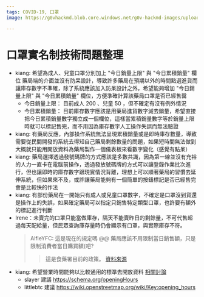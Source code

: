 ```yaml
---
tags: COVID-19, 口罩
image: https://g0vhackmd.blob.core.windows.net/g0v-hackmd-images/upload_ba46c424a409ff7841a410c4ccba1843

---
```


口罩實名制技術問題整理
===
* kiang: 希望為成人、兒童口罩分別加上 "今日銷量上限" 與 "今日累積銷量" 欄位
藥局端的介面並沒有防呆設計，導致許多藥局在預期以外的時間點選進貨而讓庫存數字不準確，除了系統應該加入防呆設計之外，希望能夠增加 "今日銷量上限" 與 "今日累積銷量" 欄位，方便準確計算該藥局口罩是否已經售罄
    * 今日銷量上限： 目前成人 200 、兒童 50 ，但不確定有沒有例外情況
    * 今日累積銷量： 目前庫存數字應該是用藥局進貨數字減去銷量，希望直接把今日累積銷量數字獨立成一個欄位，這樣當累積銷量數字等於銷量上限時就可以標記售完，而不用因為庫存數字人工操作失誤而無法驗證
* kiang: 有藥局反應，內部操作系統無法呈現累積銷量或是即時庫存數量，導致需要從民間開發的系統去得知自己藥局剩餘數量的問題，如果短時間無法做到大概就只能用開放資料為藥局製作一個儀表板來看數字變化（感覺有點呆）
* kiang: 藥局選擇透過發號碼牌的方式應該是多數共識，因為第一線並沒有充裕的人力一直卡在電腦前操作，透過發放號碼牌的方式可以讓登錄作業批次進行，但也讓即時的庫存數字跟現實情況背離，理想上可以順著藥局的習慣去延伸系統，但如果來不及，或許讓藥局能夠有一個簡單的按鈕標記是否已經售完會是比較快的作法
* kiang: 有部份藥局在一開始只有成人或兒童口罩數字，不確定是口罩沒到貨還是操作上的失誤，如果確定藥局可以指定只銷售特定類型口罩，也許要有額外的標記進行判斷
* Irene：未賣完的口罩只能當做庫存，隔天不能賣昨日的剩餘量，不可代售超過每天配給量，但民眾查詢庫存量時仍會顯示有口罩，與實際庫存不符。
    > AlfieYFC: 這是現在的規定嗎 @@ 藥局應該不用限制當日銷售額，只是限制消費者當日購買額(吧?
    >> 這是食藥署目前的政策。 [資料來源](https://slack-files.com/T02G2SXKM-FTBGZRTSP-facf1fc91c)
* kiang: 希望營業時間能夠以比較通用的標準去開放資料 [相關討論](https://g0v-tw.slack.com/archives/CTMK5QPA8/p1581389656189000?thread_ts=1581389656.189000)
    * slayer 建議 https://schema.org/openingHours
    * littlebtc 建議 https://wiki.openstreetmap.org/wiki/Key:opening_hours